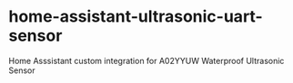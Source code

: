 # home-assistant-ultrasonic-uart-sensor
Home Asssistant custom integration for A02YYUW Waterproof Ultrasonic Sensor
